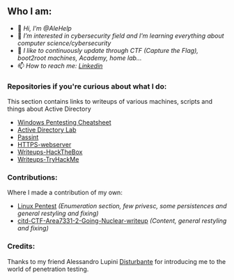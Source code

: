## Who I am:
- 👋 _Hi, I’m @AleHelp_
- 👀 _I’m interested in cybersecurity field and I'm learning everything about computer science/cybersecurity_
- 🌱 _I like to continuously update through CTF (Capture the Flag), boot2root machines, Academy, home lab..._
- 📫 _How to reach me: [Linkedin](https://linkedin.com/in/alessandro-eleuteri-307303234)_
  
### Repositories if you're curious about what I do:
This section contains links to writeups of various machines, scripts and things about Active Directory

- [Windows Pentesting Cheatsheet](https://github.com/AleHelp/Windows-Pentesting-cheatsheet)
- [Active Directory Lab](https://github.com/AleHelp/Active-Directory)
- [Passint](https://github.com/AleHelp/Passint)
- [HTTPS-webserver](https://github.com/AleHelp/HTTPS-webserver)
- [Writeups-HackTheBox](https://github.com/AleHelp/Writeups-Hackthebox)
- [Writeups-TryHackMe](https://github.com/AleHelp/Writeups-Tryhackme)

### Contributions:
Where I made a contribution of my own:

- [Linux Pentest](https://github.com/Disturbante/Linux-Pentest) _(Enumeration section, few privesc, some persistences and  general restyling and fixing)_
- [citd-CTF-Area7331-2-Going-Nuclear-writeup](https://github.com/Disturbante/citd-CTF-Area7331-2-Going-Nuclear-writeup) _(Content, general restyling and fixing)_

### Credits:
Thanks to my friend Alessandro Lupini [Disturbante](https://github.com/Disturbante) for introducing me to the world of penetration testing.

